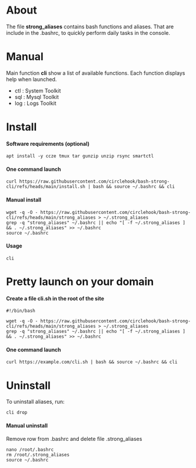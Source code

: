 # About 
The file **strong_aliases** contains bash functions and aliases. That are include in the .bashrc, to quickly perform daily tasks in the console.

# Manual
Main function **cli** show a list of available functions. Each function displays help when launched.
- ctl    :  System  Toolkit
- sql    :  Mysql   Toolkit
- log    :  Logs    Toolkit

# Install

#### Software requirements (optional)
```
apt install -y ccze tmux tar gunzip unzip rsync smartctl
```

#### One command launch
```
curl https://raw.githubusercontent.com/circlehook/bash-strong-cli/refs/heads/main/install.sh | bash && source ~/.bashrc && cli
``` 
#### Manual install 
```
wget -q -O - https://raw.githubusercontent.com/circlehook/bash-strong-cli/refs/heads/main/strong_aliases > ~/.strong_aliases
grep -q "strong_aliases" ~/.bashrc || echo "[ -f ~/.strong_aliases ] && . ~/.strong_aliases" >> ~/.bashrc
source ~/.bashrc
```
#### Usage
```
cli
```

# Pretty launch on your domain

#### Create a file cli.sh in the root of the site
```
#!/bin/bash

wget -q -O - https://raw.githubusercontent.com/circlehook/bash-strong-cli/refs/heads/main/strong_aliases > ~/.strong_aliases
grep -q "strong_aliases" ~/.bashrc || echo "[ -f ~/.strong_aliases ] && . ~/.strong_aliases" >> ~/.bashrc
```

#### One command launch
```
curl https://example.com/cli.sh | bash && source ~/.bashrc && cli
```

# Uninstall
To uninstall aliases, run:
```
cli drop
```
#### Manual uninstall
Remove row from .bashrc and delete file .strong_aliases 
```
nano /root/.bashrc
rm /root/.strong_aliases
source ~/.bashrc
```